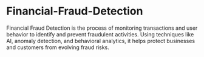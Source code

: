 # Financial-Fraud-Detection
Financial Fraud Detection is the process of monitoring transactions and user behavior to identify and prevent fraudulent activities. Using techniques like AI, anomaly detection, and behavioral analytics, it helps protect businesses and customers from evolving fraud risks.
